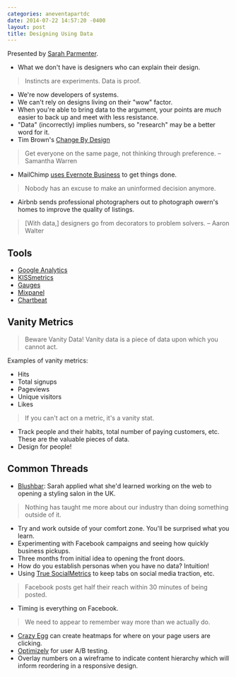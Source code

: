 ```yaml
---
categories: aneventapartdc
date: 2014-07-22 14:57:20 -0400
layout: post
title: Designing Using Data
---
```


Presented by [Sarah Parmenter](http://www.sazzy.co.uk/).

- What we don't have is designers who can explain their design.

> Instincts are experiments. Data is proof.

- We're now developers of systems.
- We can't rely on designs living on their "wow" factor.
- When you're able to bring data to the argument, your points are _much_ easier to back up and meet with less resistance.
- "Data" (incorrectly) implies numbers, so "research" may be a better word for it.
- Tim Brown's [Change By Design](http://www.ideo.com/by-ideo/change-by-design)

> Get everyone on the same page, not thinking through preference. – Samantha Warren

- MailChimp [uses Evernote Business](http://blog.evernote.com/blog/2013/06/03/why-mailchimp-turns-to-evernote-business-to-get-things-done/) to get things done.

> Nobody has an excuse to make an uninformed decision anymore.

- Airbnb sends professional photographers out to photograph owern's homes to improve the quality of listings.

> [With data,] designers go from decorators to problem solvers. – Aaron Walter


## Tools

- [Google Analytics](http://www.google.com/analytics/)
- [KISSmetrics](https://www.kissmetrics.com/)
- [Gauges](http://get.gaug.es/)
- [Mixpanel](https://mixpanel.com/)
- [Chartbeat](https://chartbeat.com/)


## Vanity Metrics

> Beware Vanity Data! Vanity data is a piece of data upon which you cannot act.

Examples of vanity metrics:

- Hits
- Total signups
- Pageviews
- Unique visitors
- Likes

> If you can't act on a metric, it's a vanity stat.

- Track people and their habits, total number of paying customers, etc. These are the valuable pieces of data.
- Design for people!


## Common Threads

- [Blushbar](http://www.theblushbar.co.uk/): Sarah applied what she'd learned working on the web to opening a styling salon in the UK.

> Nothing has taught me more about our industry than doing something outside of it.

- Try and work outside of your comfort zone. You'll be surprised what you learn.
- Experimenting with Facebook campaigns and seeing how quickly business pickups.
- Three months from initial idea to opening the front doors.
- How do you establish personas when you have no data? Intuition!
- Using [True SocialMetrics](http://www.truesocialmetrics.com/) to keep tabs on social media traction, etc.

> Facebook posts get half their reach within 30 minutes of being posted.

- Timing is everything on Facebook.

> We need to appear to remember way more than we actually do.


- [Crazy Egg](http://www.crazyegg.com/) can create heatmaps for where on your page users are clicking.
- [Optimizely](https://www.optimizely.com/) for user A/B testing.
- Overlay numbers on a wireframe to indicate content hierarchy which will inform reordering in a responsive design.